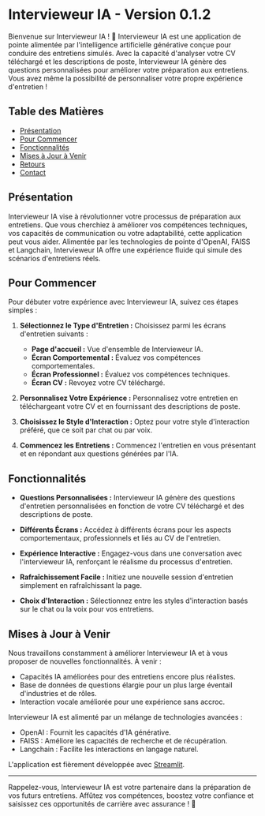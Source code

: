 # Intervieweur IA - Version 0.1.2

Bienvenue sur Intervieweur IA ! 👏 Intervieweur IA est une application de pointe alimentée par l'intelligence artificielle générative conçue pour conduire des entretiens simulés. Avec la capacité d'analyser votre CV téléchargé et les descriptions de poste, Intervieweur IA génère des questions personnalisées pour améliorer votre préparation aux entretiens. Vous avez même la possibilité de personnaliser votre propre expérience d'entretien !

## Table des Matières

- [Présentation](#présentation)
- [Pour Commencer](#pour-commencer)
- [Fonctionnalités](#fonctionnalités)
- [Mises à Jour à Venir](#mises-à-jour-à-venir)
- [Retours](#retours)
- [Contact](#contact)
<!-- - [Remerciements](#remerciements) -->

## Présentation

Intervieweur IA vise à révolutionner votre processus de préparation aux entretiens. Que vous cherchiez à améliorer vos compétences techniques, vos capacités de communication ou votre adaptabilité, cette application peut vous aider. Alimentée par les technologies de pointe d'OpenAI, FAISS et Langchain, Intervieweur IA offre une expérience fluide qui simule des scénarios d'entretiens réels.

## Pour Commencer

Pour débuter votre expérience avec Intervieweur IA, suivez ces étapes simples :

1. **Sélectionnez le Type d'Entretien :** Choisissez parmi les écrans d'entretien suivants :
   - **Page d'accueil :** Vue d'ensemble de Intervieweur IA.
   - **Écran Comportemental :** Évaluez vos compétences comportementales.
   - **Écran Professionnel :** Évaluez vos compétences techniques.
   - **Écran CV :** Revoyez votre CV téléchargé.
   
2. **Personnalisez Votre Expérience :** Personnalisez votre entretien en téléchargeant votre CV et en fournissant des descriptions de poste.

3. **Choisissez le Style d'Interaction :** Optez pour votre style d'interaction préféré, que ce soit par chat ou par voix.

4. **Commencez les Entretiens :** Commencez l'entretien en vous présentant et en répondant aux questions générées par l'IA.

## Fonctionnalités

- **Questions Personnalisées :** Intervieweur IA génère des questions d'entretien personnalisées en fonction de votre CV téléchargé et des descriptions de poste.

- **Différents Écrans :** Accédez à différents écrans pour les aspects comportementaux, professionnels et liés au CV de l'entretien.

- **Expérience Interactive :** Engagez-vous dans une conversation avec l'intervieweur IA, renforçant le réalisme du processus d'entretien.

- **Rafraîchissement Facile :** Initiez une nouvelle session d'entretien simplement en rafraîchissant la page.

- **Choix d'Interaction :** Sélectionnez entre les styles d'interaction basés sur le chat ou la voix pour vos entretiens.

## Mises à Jour à Venir

Nous travaillons constamment à améliorer Intervieweur IA et à vous proposer de nouvelles fonctionnalités. À venir :

- Capacités IA améliorées pour des entretiens encore plus réalistes.
- Base de données de questions élargie pour un plus large éventail d'industries et de rôles.
- Interaction vocale améliorée pour une expérience sans accroc.

Intervieweur IA est alimenté par un mélange de technologies avancées :

- OpenAI : Fournit les capacités d'IA générative.
- FAISS : Améliore les capacités de recherche et de récupération.
- Langchain : Facilite les interactions en langage naturel.

L'application est fièrement développée avec [Streamlit](https://streamlit.io/).

---

Rappelez-vous, Intervieweur IA est votre partenaire dans la préparation de vos futurs entretiens. Affûtez vos compétences, boostez votre confiance et saisissez ces opportunités de carrière avec assurance ! 🚀
